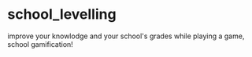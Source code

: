 # school_levelling
improve your knowlodge and your school's grades while playing a game, school gamification!
